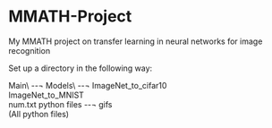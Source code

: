 # MMATH-Project
My MMATH project on transfer learning in neural networks for image recognition

Set up a directory in the following way:

Main\ --¬
        Models\ --¬
                ImageNet_to_cifar10\
                ImageNet_to_MNIST\
                num.txt
        python files --¬
                gifs\
                (All python files)
